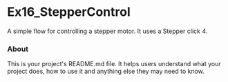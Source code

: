 Ex16_StepperControl
===================

A simple flow for controlling a stepper motor. It uses a Stepper click 4.

### About

This is your project's README.md file. It helps users understand what your
project does, how to use it and anything else they may need to know.